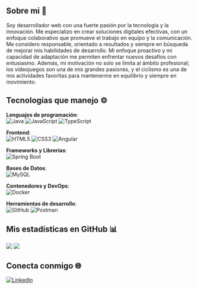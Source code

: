## Sobre mi 👋
Soy desarrollador web con una fuerte pasión por la tecnología y la innovación. Me especializo en crear soluciones digitales efectivas, con un enfoque colaborativo que promueve el trabajo en equipo y la comunicación. 
Me considero responsable, orientado a resultados y siempre en búsqueda de mejorar mis habilidades de desarrollo. Mi enfoque proactivo y mi capacidad de adaptación me permiten enfrentar nuevos desafíos con entusiasmo. 
Además, mi motivación no solo se limita al ámbito profesional; los videojuegos son una de mis grandes pasiones, y el ciclismo es una de mis actividades favoritas para mantenerme en equilibrio y siempre en movimiento.
## Tecnologías que manejo ⚙️
**Lenguajes de programación**: <br/> ![Java](https://img.shields.io/badge/Java-333333?style=flat&logo=java&logoColor=007396) ![JavaScript](https://img.shields.io/badge/JavaScript-333333?style=flat&logo=javascript&logoColor=F7DF1E) ![TypeScript](https://img.shields.io/badge/TypeScript-333333?style=flat&logo=typescript&logoColor=3178C6)
  
**Frontend**: <br/> ![HTML5](https://img.shields.io/badge/HTML5-333333?style=flat&logo=html5&logoColor=E34F26) ![CSS3](https://img.shields.io/badge/CSS3-333333?style=flat&logo=css3&logoColor=1572B6) ![Angular](https://img.shields.io/badge/Angular-333333?style=flat&logo=angular&logoColor=DD0031)

**Frameworks y Librerías**: <br/> ![Spring Boot](https://img.shields.io/badge/Spring_Boot-333333?style=flat&logo=springboot&logoColor=6DB33F)

**Bases de Datos**: <br/> ![MySQL](https://img.shields.io/badge/MySQL-333333?style=flat&logo=mysql&logoColor=4479A1)

**Contenedores y DevOps**: <br/> ![Docker](https://img.shields.io/badge/Docker-333333?style=flat&logo=docker&logoColor=2496ED)

**Herramientas de desarrollo**: <br/> ![GitHub](https://img.shields.io/badge/GitHub-333333?style=flat&logo=github&logoColor=181717) ![Postman](https://img.shields.io/badge/Postman-333333?style=flat&logo=postman&logoColor=FF6C37)
## Mis estadísticas en GitHub 📊
![](https://github-readme-stats.vercel.app/api?username=pialcaja&show_icons=true&count_private=true&theme=radical)
![](https://github-readme-stats.vercel.app/api/top-langs/?username=pialcaja&layout=compact&theme=radical)
## Conecta conmigo 🌐
[![LinkedIn](https://img.shields.io/badge/Linkedin-333333?style=flat&logo=linkedin&logoColor=2496ED)](https://www.linkedin.com/in/piero-caro-jara-926ba7291/)
